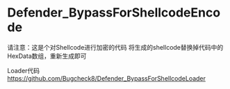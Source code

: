 # Defender_BypassForShellcodeEncode
请注意：这是个对Shellcode进行加密的代码
将生成的shellcode替换掉代码中的HexData数组，重新生成即可

Loader代码
https://github.com/Bugcheck8/Defender_BypassForShellcodeLoader
